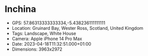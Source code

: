 # Inchina

- GPS: 57.86313333333334,-5.438236111111111
- Location: Gruinard Bay, Wester Ross, Scotland, United Kingdom
- Tags: Landscape, White House
- Camera: Apple iPhone 14 Pro Max
- Date: 2023-04-18T11:32:51.000+01:00
- Dimensions: 3963x2972

